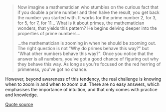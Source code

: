 <!-- 
.. link: 
.. description: 
.. tags: Technology
.. date: 2014/11/24 17:24:52
.. title: Troubleshooting: don't be too quick to zoom in
.. slug: dont-be-too-quick-to-zoom-in
-->

> Now imagine a mathematician who stumbles on the curious fact that if you double a prime number and then halve the result, you get back the number you started with. It works for the prime number 2, for 3, for 5, for 7, for 11... What is it about primes, the mathematician wonders, that yields this pattern? He begins delving deeper into the properties of prime numbers...
>
> ...the mathematician is zooming in when he should be zooming out. The right question is not "Why do primes behave this way?" but "What other numbers behave this way?". Once you notice that the answer is all numbers, you've got a good chance of figuring out why they behave this way. As long as you're focused on the red herring of primeness, you've got no chance.

However, beyond awareness of this tendency, the real challenge is knowing when to zoom in and when to zoom out. There are no easy answers, which emphasises the importance of intuition, and that only comes with practice and knowledge.

[Quote source](http://www.thebigquestions.com/2014/11/17/the-generalist/)
